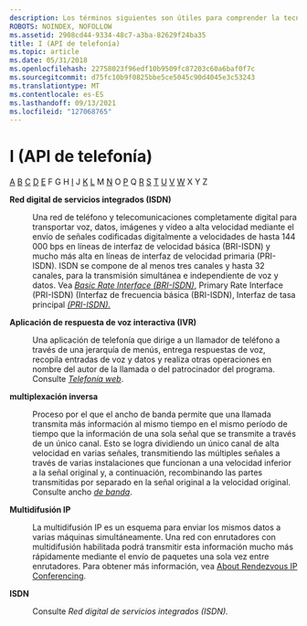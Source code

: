 ```yaml
---
description: Los términos siguientes son útiles para comprender la tecnología TAPI.
ROBOTS: NOINDEX, NOFOLLOW
ms.assetid: 2908cd44-9334-48c7-a3ba-82629f24ba35
title: I (API de telefonía)
ms.topic: article
ms.date: 05/31/2018
ms.openlocfilehash: 22758023f96edf10b9509fc87203c60a6baf0f7c
ms.sourcegitcommit: d75fc10b9f0825bbe5ce5045c90d4045e3c53243
ms.translationtype: MT
ms.contentlocale: es-ES
ms.lasthandoff: 09/13/2021
ms.locfileid: "127068765"
---
```

# <a name="i-telephony-api"></a>I (API de telefonía)

[A](a-tapgloss.md) [B](b-tapgloss.md) [C](c-tapgloss.md) [D](d-tapgloss.md) [E](e-tapgloss.md) F G H [I](h-tapgloss.md) J [K](k-tapgloss.md) [L](l-tapgloss.md) M [N](m-tapgloss.md) O [P](p-tapgloss.md) Q [R](r-tapgloss.md) [S](s-tapgloss.md) [T](t-tapgloss.md) [U](u-tapgloss.md) [V](v-tapgloss.md) [W](w-tapgloss.md) X Y Z

<dl> <dt>

<span id="tapi2.integrated_services_digital_network_isdn__tapgloss"></span><span id="TAPI2.INTEGRATED_SERVICES_DIGITAL_NETWORK_ISDN__TAPGLOSS"></span>**Red digital de servicios integrados (ISDN)**
</dt> <dd>

Una red de teléfono y telecomunicaciones completamente digital para transportar voz, datos, imágenes y vídeo a alta velocidad mediante el envío de señales codificadas digitalmente a velocidades de hasta 144 000 bps en líneas de interfaz de velocidad básica (BRI-ISDN) y mucho más alta en líneas de interfaz de velocidad primaria (PRI-ISDN). ISDN se compone de al menos tres canales y hasta 32 canales, para la transmisión simultánea e independiente de voz y datos. Vea [*Basic Rate Interface (BRI-ISDN)*](b-tapgloss.md), Primary Rate Interface (PRI-ISDN) (Interfaz de frecuencia básica (BRI-ISDN), Interfaz de tasa principal [*(PRI-ISDN).*](p-tapgloss.md)

</dd> <dt>

<span id="tapi2.interactive_voice_response_ivr_application_tapgloss"></span><span id="TAPI2.INTERACTIVE_VOICE_RESPONSE_IVR_APPLICATION_TAPGLOSS"></span>**Aplicación de respuesta de voz interactiva (IVR)**
</dt> <dd>

Una aplicación de telefonía que dirige a un llamador de teléfono a través de una jerarquía de menús, entrega respuestas de voz, recopila entradas de voz y datos y realiza otras operaciones en nombre del autor de la llamada o del patrocinador del programa. Consulte [*Telefonía web*](w-tapgloss.md).

</dd> <dt>

<span id="tapi2.inverse_multiplexing_tapgloss"></span><span id="TAPI2.INVERSE_MULTIPLEXING_TAPGLOSS"></span>**multiplexación inversa**
</dt> <dd>

Proceso por el que el ancho de banda permite que una llamada transmita más información al mismo tiempo en el mismo período de tiempo que la información de una sola señal que se transmite a través de un único canal. Esto se logra dividiendo un único canal de alta velocidad en varias señales, transmitiendo las múltiples señales a través de varias instalaciones que funcionan a una velocidad inferior a la señal original y, a continuación, recombinando las partes transmitidas por separado en la señal original a la velocidad original. Consulte ancho [*de banda*](b-tapgloss.md).

</dd> <dt>

<span id="tapi2.ip_multicast_tapgloss"></span><span id="TAPI2.IP_MULTICAST_TAPGLOSS"></span>**Multidifusión IP**
</dt> <dd>

La multidifusión IP es un esquema para enviar los mismos datos a varias máquinas simultáneamente. Una red con enrutadores con multidifusión habilitada podrá transmitir esta información mucho más rápidamente mediante el envío de paquetes una sola vez entre enrutadores. Para obtener más información, vea [About Rendezvous IP Conferencing](./about-rendezvous-ip-telephony-conferencing.md).

</dd> <dt>

<span id="tapi2.isdn_tapgloss"></span><span id="TAPI2.ISDN_TAPGLOSS"></span>**ISDN**
</dt> <dd>

Consulte *Red digital de servicios integrados (ISDN).*

</dd> </dl>

 

 
